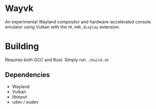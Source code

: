 # Wayvk
An experimental Wayland compositor and hardware-accelerated console emulator using Vulkan with the `VK_KHR_display` extension.

# Building
Requires both GCC and Rust.
Simply run `./build.sh`

## Dependencies
- Wayland
- Vulkan
- libinput
- udev / eudev
